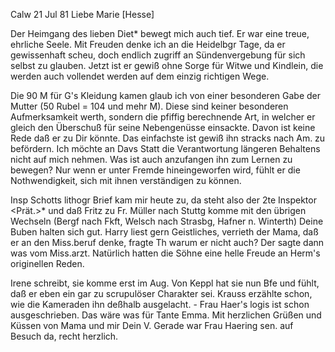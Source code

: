  Calw 21 Jul 81
Liebe Marie [Hesse]

Der Heimgang des lieben Diet<erle>* bewegt mich auch tief. Er war eine treue, ehrliche Seele. Mit Freuden denke ich an die Heidelbgr Tage, da er gewissenhaft scheu, doch endlich zugriff an Sündenvergebung für sich selbst zu glauben. Jetzt ist er gewiß ohne Sorge für Witwe und Kindlein, die werden auch vollendet werden auf dem einzig richtigen Wege.

Die 90 M für G's Kleidung kamen glaub ich von einer besonderen Gabe der Mutter (50 Rubel = 104 und mehr M). Diese sind keiner besonderen Aufmerksamkeit werth, sondern die pfiffig berechnende Art, in welcher er gleich den Überschuß für seine Nebengenüsse einsackte. Davon ist keine Rede daß er zu Dir könnte. Das einfachste ist gewiß ihn stracks nach Am. zu befördern. Ich möchte an Davs Statt die Verantwortung längeren Behaltens nicht auf mich nehmen. Was ist auch anzufangen ihn zum Lernen zu bewegen? Nur wenn er unter Fremde hineingeworfen wird, fühlt er die Nothwendigkeit, sich mit ihnen verständigen zu können.

Insp Schotts lithogr Brief kam mir heute zu, da steht also der 2te Inspektor <Prät.>* und daß Fritz zu Fr. Müller nach Stuttg komme mit den übrigen Wechseln (Bergf nach Fkft, Welsch nach Strasbg, Hafner n. Winterth) 
Deine Buben halten sich gut. Harry liest gern Geistliches, verrieth der Mama, daß er an den Miss.beruf denke, fragte Th warum er nicht auch? Der sagte dann was vom Miss.arzt. Natürlich hatten die Söhne eine helle Freude an Herm's originellen Reden.

Irene schreibt, sie komme erst im Aug. Von Keppl hat sie nun Bfe und fühlt, daß er eben ein gar zu scrupulöser Charakter sei. Krauss erzählte schon, wie die Kameraden ihn deßhalb ausgelacht. - Frau Haer's logis ist schon ausgeschrieben. Das wäre was für Tante Emma. Mit herzlichen Grüßen und Küssen von Mama und mir
 Dein V.
Gerade war Frau Haering sen. auf Besuch da, recht herzlich.
